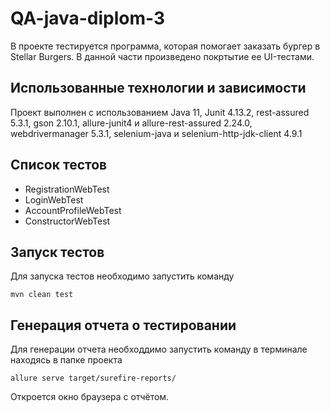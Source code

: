# QA-java-diplom-3
В проекте тестируется программа, которая помогает заказать бургер в Stellar Burgers.
В данной части произведено покртытие ее UI-тестами.

## Использованные технологии и зависимости
Проект выполнен с использованием Java 11, Junit 4.13.2, rest-assured 5.3.1, gson 2.10.1, 
allure-junit4 и allure-rest-assured 2.24.0, webdrivermanager 5.3.1, selenium-java и selenium-http-jdk-client 4.9.1

## Список тестов
* RegistrationWebTest
* LoginWebTest
* AccountProfileWebTest
* ConstructorWebTest

## Запуск тестов
Для запуска тестов необходимо запустить команду
```shell
mvn clean test
```

## Генерация отчета о тестировании
Для генерации отчета необходдимо запустить команду в терминале находясь в папке проекта
```shell
allure serve target/surefire-reports/
```
Откроется окно браузера с отчётом.